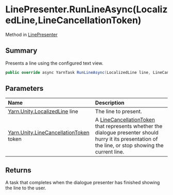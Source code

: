 # LinePresenter.RunLineAsync(LocalizedLine,LineCancellationToken)

Method in [LinePresenter](/docs/api/csharp/yarn.unity.linepresenter.md)

## Summary

Presents a line using the configured text view.

```csharp
public override async YarnTask RunLineAsync(LocalizedLine line, LineCancellationToken token)
```

## Parameters

|Name|Description|
|:---|:---|
|[Yarn.Unity.LocalizedLine](/docs/api/csharp/yarn.unity.localizedline.md) line|The line to present.|
|[Yarn.Unity.LineCancellationToken](/docs/api/csharp/yarn.unity.linecancellationtoken.md) token|A  <a href="yarn.unity.linecancellationtoken.md">LineCancellationToken</a>  that represents whether the dialogue presenter should hurry it its presentation of the line, or stop showing the current line.|

## Returns

A task that completes when the dialogue presenter has finished
showing the line to the user.

